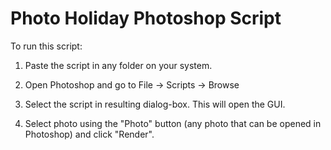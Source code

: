 # Photo Holiday Photoshop Script
To run this script:

1) Paste the script in any folder on your system.

2) Open Photoshop and go to File -> Scripts -> Browse

3) Select the script in resulting dialog-box. This will open the GUI.

4) Select photo using the "Photo" button (any photo that can be opened in Photoshop) and click "Render".
